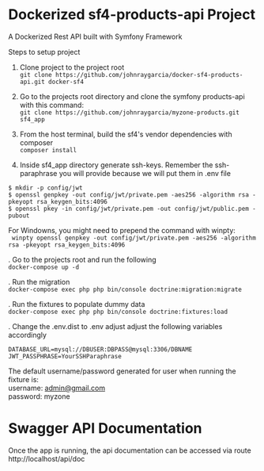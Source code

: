 # Dockerized sf4-products-api Project
A Dockerized Rest API built with Symfony Framework

Steps to setup project

1. Clone project to the project root   
```git clone https://github.com/johnraygarcia/docker-sf4-products-api.git docker-sf4```  


2. Go to the projects root directory and clone the symfony products-api with this command:  
```git clone https://github.com/johnraygarcia/myzone-products.git sf4_app```  

3. From the host terminal, build the sf4's vendor dependencies with composer  
```composer install```

4. Inside sf4_app directory generate ssh-keys. Remember the ssh-paraphrase you will provide because we will put them in .env file  

```
$ mkdir -p config/jwt  
$ openssl genpkey -out config/jwt/private.pem -aes256 -algorithm rsa -pkeyopt rsa_keygen_bits:4096  
$ openssl pkey -in config/jwt/private.pem -out config/jwt/public.pem -pubout
```  
For Windowns, you might need to prepend the command with winpty:   
``` winpty openssl genpkey -out config/jwt/private.pem -aes256 -algorithm rsa -pkeyopt rsa_keygen_bits:4096```



. Go to the projects root and run the following  
```docker-compose up -d```

. Run the migration  
```docker-compose exec php php bin/console doctrine:migration:migrate```

. Run the fixtures to populate dummy data  
```docker-compose exec php php bin/console doctrine:fixtures:load```

. Change the .env.dist to .env adjust adjust the following variables accordingly

```
DATABASE_URL=mysql://DBUSER:DBPASS@mysql:3306/DBNAME   
JWT_PASSPHRASE=YourSSHParaphrase   
```

   
   The default username/password generated for user when running the fixture is:  
   username: admin@gmail.com  
   password: myzone
 
   

# Swagger API Documentation
Once the app is running, the api documentation can be accessed via route
http://localhost/api/doc

